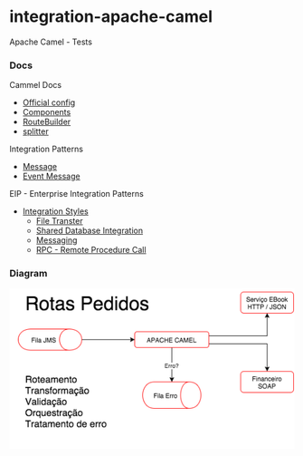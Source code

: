 # integration-apache-camel
Apache Camel - Tests

### Docs

Cammel Docs
  - [Official config](http://camel.apache.org/file2.html)
  - [Components](https://camel.apache.org/components/latest/index.html)
  - [RouteBuilder](http://camel.apache.org/maven/current/camel-core/apidocs/org/apache/camel/builder/RouteBuilder.html)
  - [splitter](https://camel.apache.org/components/latest/eips/split-eip.html)

Integration Patterns
  - [Message](https://camel.apache.org/components/latest/eips/message.html)
  - [Event Message](https://camel.apache.org/components/latest/eips/event-message.html)

EIP - Enterprise Integration Patterns
  - [Integration Styles](https://www.enterpriseintegrationpatterns.com/patterns/messaging/IntegrationStylesIntro.html)
    - [File Transter](https://www.enterpriseintegrationpatterns.com/patterns/messaging/FileTransferIntegration.html)
    - [Shared Database Integration](https://www.enterpriseintegrationpatterns.com/patterns/messaging/SharedDataBaseIntegration.html)
    - [Messaging](https://www.enterpriseintegrationpatterns.com/patterns/messaging/Messaging.html)
    - [RPC - Remote Procedure Call](https://www.enterpriseintegrationpatterns.com/patterns/messaging/EncapsulatedSynchronousIntegration.html)

### Diagram

![Integration diagram](others/img/rota_pedidos.png)
